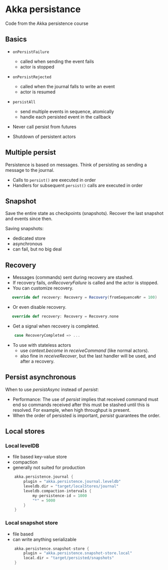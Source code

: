 # Akka persistance

Code from the Akka persistence course

## Basics
- ```onPersistFailure```
    - called when sending the event fails
    - actor is stopped
- ```onPersistRejected```
    - called when the journal falls to write an event
    - actor is resumed
- ```persistAll```
    - send multiple events in sequence, atomically
    - handle each persisted event in the callback
    
- Never call persist from futures
- Shutdown of persistent actors

## Multiple persist
Persistence is based on messages. Think of persisting as sending a message to the journal.

- Calls to ```persist()``` are executed in order
- Handlers for subsequent ```persist()``` calls are executed in order

## Snapshot
Save the entire state as checkpoints (snapshots). Recover the last snapshot and events since then.

Saving snapshots:
- dedicated store
- asynchronous
- can fail, but no big deal

## Recovery
- Messages (commands) sent during recovery are stashed.
- If recovery fails, *onRecoveryFailure* is called and the actor is stopped.
- You can customize recovery.
```scala
   override def recovery: Recovery = Recovery(fromSequenceNr = 100)
```
- Or even disable recovery.
```scala
   override def recovery: Recovery = Recovery.none
```
- Get a signal when recovery is completed.
```scala
    case RecoveryCompleted => ...
```
- To use with stateless actors
    - use *context.become*  in *receiveCommand* (like normal actors).
    - also fine in *receiveRecover*, but the last handler will be used, and after a recovery.
    
## Persist asynchronous
When to use *persistAsync* instead of *persist*:
- Performance: The use of *persist* implies that received command must end so commands received after this must be stashed until this is resolved. For example, when high throughput is present.
- When the order of persisted is important, *persist* guarantees the order.

## Local stores
### Local levelDB
- file based key-value store
- compaction
- generally not suited for production
```scala
    akka.persistence.journal {
        plugin = "akka.persistence.journal.leveldb"
        leveldb.dir = "target/localStores/journal"
        leveldb.compaction-intervals {
            my-persistence-id = 1000
            "*" = 5000
        }
    }
```
### Local snapshot store
- file based
- can write anything serializable
```scala
    akka.persistence.snapshot-store {
        plugin = "akka.persistence.snapshot-store.local"
        local.dir = "target/persisted/snapshots"
    }
```